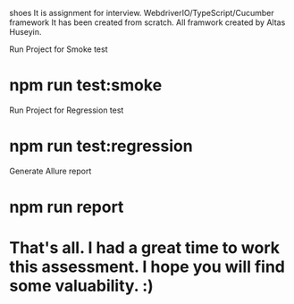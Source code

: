  shoes
 It is assignment for interview.
 WebdriverIO/TypeScript/Cucumber framework
 It has been created from scratch. All framwork created by Altas Huseyin.


 Run Project for Smoke test 
  # npm run test:smoke

Run Project for Regression test 
  # npm run test:regression
  
Generate Allure report 
 # npm run report
  
  
  
 # That's all. I had a great time to work this assessment. I hope you will find some valuability. :)
